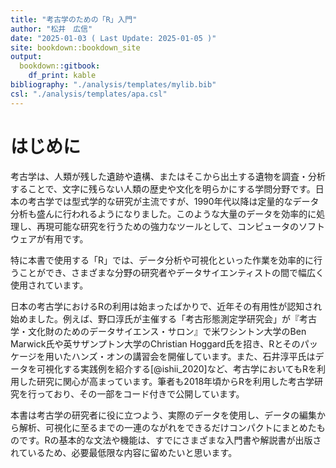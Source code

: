 ```yaml
---
title: "考古学のための「R」入門"
author: "松井　広信"
date: "2025-01-03 ( Last Update: 2025-01-05 )"
site: bookdown::bookdown_site
output:
  bookdown::gitbook:
    df_print: kable
bibliography: "./analysis/templates/mylib.bib"
csl: "./analysis/templates/apa.csl"
---
```








# はじめに

考古学は、人類が残した遺跡や遺構、またはそこから出土する遺物を調査・分析することで、文字に残らない人類の歴史や文化を明らかにする学問分野です。日本の考古学では型式学的な研究が主流ですが、1990年代以降は定量的なデータ分析も盛んに行われるようになりました。このような大量のデータを効率的に処理し、再現可能な研究を行うための強力なツールとして、コンピュータのソフトウェアが有用です。

特に本書で使用する「R」では、データ分析や可視化といった作業を効率的に行うことができ、さまざまな分野の研究者やデータサイエンティストの間で幅広く使用されています。

日本の考古学におけるRの利用は始まったばかりで、近年その有用性が認知され始めました。例えば、野口淳氏が主催する「考古形態測定学研究会」が『考古学・文化財のためのデータサイエンス・サロン』で米ワシントン大学のBen Marwick氏や英サザンプトン大学のChristian Hoggard氏を招き、Rとそのパッケージを用いたハンズ・オンの講習会を開催しています。また、石井淳平氏はデータを可視化する実践例を紹介する[@ishii_2020]など、考古学においてもRを利用した研究に関心が高まっています。筆者も2018年頃からRを利用した考古学研究を行っており、その一部をコード付きで公開しています。

本書は考古学の研究者に役に立つよう、実際のデータを使用し、データの編集から解析、可視化に至るまでの一連のながれをできるだけコンパクトにまとめたものです。Rの基本的な文法や機能は、すでにさまざまな入門書や解説書が出版されているため、必要最低限な内容に留めたいと思います。

